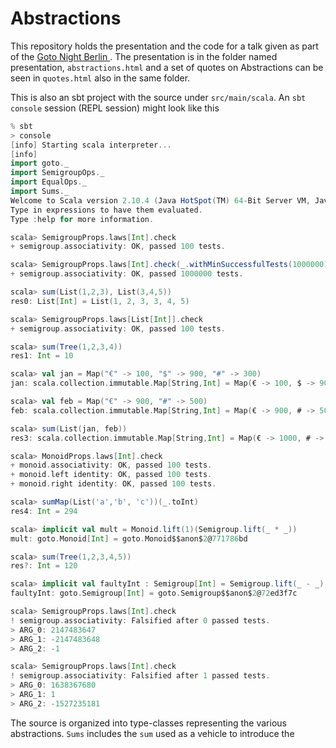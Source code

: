 # Abstractions

This repository holds the presentation and the code for a talk given as part of the [Goto Night Berlin ](https://secure.trifork.com/berlin-2014/freeevent/index.jsp?eventOID=6508). The presentation is in the folder named presentation, `abstractions.html` and a set of quotes on Abstractions can be seen in `quotes.html` also in the same folder.

This is also an sbt project with the source under `src/main/scala`. An `sbt console` session (REPL session) might look like this 


```scala 
% sbt 
> console 
[info] Starting scala interpreter...
[info] 
import goto._
import SemigroupOps._
import EqualOps._
import Sums._
Welcome to Scala version 2.10.4 (Java HotSpot(TM) 64-Bit Server VM, Java 1.7.0_55).
Type in expressions to have them evaluated.
Type :help for more information.

scala> SemigroupProps.laws[Int].check 
+ semigroup.associativity: OK, passed 100 tests.

scala> SemigroupProps.laws[Int].check(_.withMinSuccessfulTests(1000000))
+ semigroup.associativity: OK, passed 1000000 tests.

scala> sum(List(1,2,3), List(3,4,5))
res0: List[Int] = List(1, 2, 3, 3, 4, 5)

scala> SemigroupProps.laws[List[Int]].check
+ semigroup.associativity: OK, passed 100 tests.

scala> sum(Tree(1,2,3,4))
res1: Int = 10

scala> val jan = Map("€" -> 100, "$" -> 900, "#" -> 300)
jan: scala.collection.immutable.Map[String,Int] = Map(€ -> 100, $ -> 900, # -> 300)

scala> val feb = Map("€" -> 900, "#" -> 500)
feb: scala.collection.immutable.Map[String,Int] = Map(€ -> 900, # -> 500)

scala> sum(List(jan, feb))
res3: scala.collection.immutable.Map[String,Int] = Map(€ -> 1000, # -> 800, $ -> 900)

scala> MonoidProps.laws[Int].check
+ monoid.associativity: OK, passed 100 tests.
+ monoid.left identity: OK, passed 100 tests.
+ monoid.right identity: OK, passed 100 tests.

scala> sumMap(List('a','b', 'c'))(_.toInt)
res4: Int = 294

scala> implicit val mult = Monoid.lift(1)(Semigroup.lift(_ * _))
mult: goto.Monoid[Int] = goto.Monoid$$anon$2@771786bd

scala> sum(Tree(1,2,3,4,5))
res?: Int = 120

scala> implicit val faultyInt : Semigroup[Int] = Semigroup.lift(_ - _)
faultyInt: goto.Semigroup[Int] = goto.Semigroup$$anon$2@72ed3f7c

scala> SemigroupProps.laws[Int].check
! semigroup.associativity: Falsified after 0 passed tests.
> ARG_0: 2147483647
> ARG_1: -2147483648
> ARG_2: -1

scala> SemigroupProps.laws[Int].check
! semigroup.associativity: Falsified after 1 passed tests.
> ARG_0: 1638367680
> ARG_1: 1
> ARG_2: -1527235181
```



The source is organized into type-classes representing the various abstractions. `Sums` includes the `sum` used as a vehicle to introduce the   




